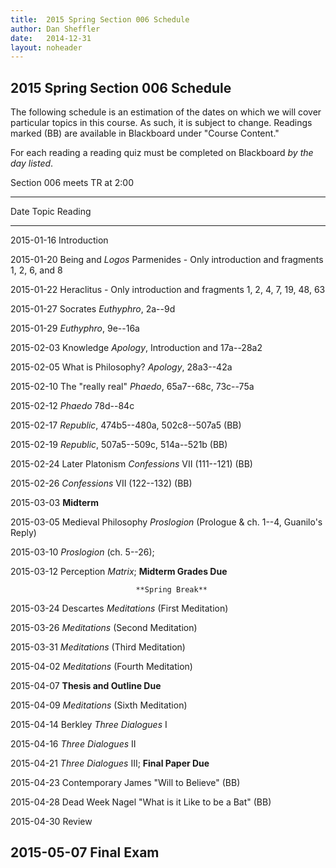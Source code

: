 ```yaml
---
title:  2015 Spring Section 006 Schedule
author: Dan Sheffler
date:   2014-12-31
layout: noheader
---
```



## 2015 Spring Section 006 Schedule ##

The following schedule is an estimation of the dates on which we will
cover particular topics in this course. As such, it is subject to
change. Readings marked (BB) are available in Blackboard under "Course Content."

For each reading a reading quiz must be completed on
Blackboard *by the day listed*.

Section 006 meets TR at 2:00


---------------------------------------------------------------
Date       Topic                Reading
---------- -------------------- -------------------------------
2015-01-16 Introduction        

2015-01-20 Being and *Logos*    Parmenides - Only introduction
                                and fragments 1, 2, 6, and 8

2015-01-22                      Heraclitus - Only introduction
                                and fragments 1, 2, 4, 7, 19,
                                48, 63

2015-01-27 Socrates             *Euthyphro*, 2a--9d

2015-01-29                                *Euthyphro*, 9e--16a

2015-02-03 Knowledge            *Apology*, Introduction and
                                17a--28a2 

2015-02-05 What is Philosophy?  *Apology*, 28a3--42a

2015-02-10 The "really real"    *Phaedo*, 65a7--68c, 73c--75a

2015-02-12                      *Phaedo* 78d--84c

2015-02-17                      *Republic*,
                                474b5--480a, 502c8--507a5 (BB)

2015-02-19                      *Republic*,
                                507a5--509c, 514a--521b (BB)

2015-02-24 Later Platonism      *Confessions* VII (111--121) (BB)

2015-02-26                      *Confessions* VII (122--132) (BB)

2015-03-03                      **Midterm**

2015-03-05 Medieval Philosophy  *Proslogion* (Prologue & ch.
                                1--4, Guanilo's Reply)

2015-03-10                      *Proslogion* (ch. 5--26);

2015-03-12 Perception           *Matrix*;
                                **Midterm Grades Due**

                                **Spring Break**

2015-03-24 Descartes            *Meditations* (First Meditation)

2015-03-26                      *Meditations*
                                (Second Meditation)

2015-03-31                      *Meditations* (Third Meditation)

2015-04-02                      *Meditations* (Fourth
                                Meditation)

2015-04-07                      **Thesis and Outline Due**

2015-04-09                      *Meditations* (Sixth Meditation) 

2015-04-14 Berkley              *Three Dialogues* I

2015-04-16                      *Three Dialogues* II

2015-04-21                      *Three Dialogues* III;
                                **Final Paper Due**

2015-04-23 Contemporary         James "Will to Believe" (BB) 
                                                                         
2015-04-28 Dead Week            Nagel "What is it Like to be
                                a Bat" (BB)

2015-04-30                      Review

2015-05-07                      **Final Exam**
---------------------------------------------------------------

